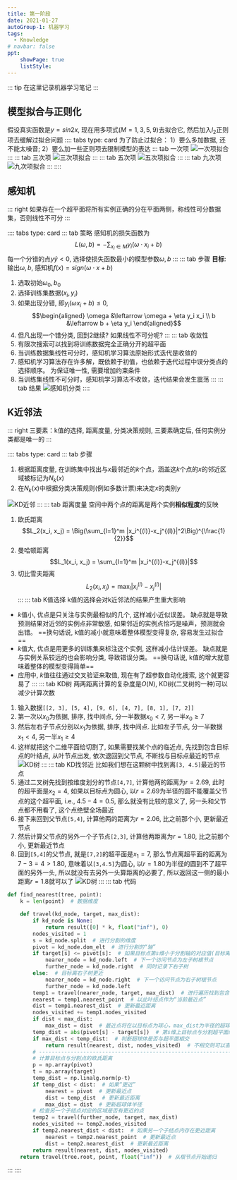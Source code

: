```yaml
---
title: 第一阶段
date: 2021-01-27
autoGroup-1: 机器学习
tags:
  - Knowledge
# navbar: false
ppt:
    showPage: true
    listStyle:
---
```


::: tip
在这里记录机器学习笔记
:::

<!-- more -->

## 模型拟合与正则化

假设真实函数是$y = sin 2 x$, 现在用多项式($M = 1,3,5,9$)去拟合它, 然后加入$l_2$正则项去缓解过拟合问题
:::: tabs type: card
为了防止过拟合： 1）要么多加数据, 还不能太噪音; 2）要么加一些正则项去限制模型的表达
::: tab 一次项
![一次项拟合](~@assets/ml_01_01.png#center)
:::
::: tab 三次项
![三次项拟合](~@assets/ml_01_02.png#center)
:::
::: tab 五次项
![五次项拟合](~@assets/ml_01_03.png#center)
:::
::: tab 九次项
![九次项拟合](~@assets/ml_01_04.png#center)
:::
::::

## 感知机

::: right
如果存在一个超平面将所有实例正确的分在平面两侧，称线性可分数据集，否则线性不可分
:::

:::: tabs type: card
::: tab 策略
感知机的损失函数为 
$$L(\omega, b) = -\sum_{x_i \in M} y_i (\omega\cdot x_i + b)$$
每一个分错的点$y\hat y < 0$, 选择使损失函数最小的模型参数$\omega, b$
:::
::: tab 步骤
__目标__: 输出$\omega, b$, 感知机$f(x) = sign(\omega \cdot x + b)$

1. 选取初始$\omega_0, b_0$
2. 选择训练集数据$(x_i, y_i)$
3. 如果出现分错, 即$y_i(\omega x_i + b) \leq 0$, 
    $$\begin{aligned}
        \omega &\leftarrow \omega + \eta y_i x_i \\
        b &\leftarrow b + \eta y_i
    \end{aligned}$$ 
4. 但凡出现一个错分类, 回到2继续? 如果线性不可分呢?
:::
::: tab 收敛性
1. 有限次搜索可以找到将训练数据完全正确分开的超平面
2. 当训练数据集线性可分时，感知机学习算法原始形式迭代是收敛的
3. 感知机学习算法存在许多解，既依赖于初值，也依赖于迭代过程中误分类点的选择顺序。 为保证唯一性, 需要增加约束条件
4. 当训练集线性不可分时，感知机学习算法不收敛，迭代结果会发生震荡
:::
::: tab 结果
![感知机分类](~@assets/ml_01_05.png#center)
::::

## K近邻法

::: right
三要素：k值的选择, 距离度量, 分类决策规则, 三要素确定后, 任何实例分类都是唯一的
:::

:::: tabs type: card
::: tab 步骤
1. 根据距离度量, 在训练集中找出与$x$最邻近的$k$个点，涵盖这$k$个点的$x$的邻近区域被标记为$N_k(x)$
2. 在$N_k(x)$中根据分类决策规则(例如多数计票)来决定$x$的类别$y$

![KD近邻](~@assets/ml_01_07.png#center)
:::
::: tab 距离度量
空间中两个点的距离是两个实例**相似程度**的反映
1. 欧氏距离
    $$L_2(x_i, x_j) = \Big(\sum_{l=1}^m |x_i^{(l)}-x_j^{(l)}|^2\Big)^{\frac{1}{2}}$$
2. 曼哈顿距离
    $$L_1(x_i, x_j) = \sum_{l=1}^m |x_i^{(l)}-x_j^{(l)}|$$
3. 切比雪夫距离
    $$L_2(x_i, x_j) = \max_l |x_i^{(l)}-x_j^{(l)}|$$
:::
::: tab K值选择
k值的选择会对k近邻法的结果产生重大影响
- $k$值小, 优点是只关注与实例最相似的几个, 这样减小近似误差。 缺点就是导致预测结果对近邻的实例点非常敏感, 如果邻近的实例点恰巧是噪声，预测就会出错。 ==换句话说, k值的减小就意味着整体模型变得复杂, 容易发生过拟合==
- $k$值大, 优点是用更多的训练集来标注这个实例, 这样减小估计误差。 缺点就是与实例关系较远的也会影响分类, 导致错误分类。 ==换句话说, k值的增大就意味着整体的模型变得简单==
- 应用中, $k$值往往通过交叉验证来取值, 现在有了超参数自动化搜索, 这个就更容易了
:::
::: tab KD树
两两距离计算的复杂度是$O(N)$, KD树(二叉树的一种)可以减少计算次数
1. 输入数据`[[2, 3], [5, 4], [9, 6], [4, 7], [8, 1], [7, 2]]`
2. 第一次以$x_0$为依据, 排序, 找中间点, 分一半数据$x_0 < 7$, 另一半$x_0 \geq 7$
3. 然后左右子节点分别以$x_1$为依据, 排序, 找中间点. 比如左子节点, 分一半数据$x_1 < 4$, 另一半$x_1 \geq 4$
4. 这样就把这个二维平面给切割了, 如果需要找某个点的临近点, 先找到包含目标点的叶结点, 从叶节点出发, 依次退回到父节点, 不断找与目标点最近的节点
![KD树](~@assets/ml_01_06.png#center)
:::
::: tab KD找邻近
比如我们想在这颗树中找到离`[3, 4.5]`最近的节点
1. 通过二叉树先找到按维度划分的节点`[4,7]`, 计算他两的距离为$r=2.69$, 此时的超平面是$x_2 = 4$, 如果以目标点为圆心, 以$r=2.69$为半径的圆不能覆盖父节点的这个超平面, i.e., $4.5-4=0.5$, 那么就没有比较的意义了, 另一头和父节点都不用看了, 这个点绝壁全场最近
2. 接下来回到父节点`[5,4]`, 计算他两的距离为$r=2.06$, 比之前那个小, 更新最近节点
3. 然后计算父节点的另外一个子节点`[2,3]`, 计算他两距离为$r=1.80$, 比之前那个小, 更新最近节点
4. 回到`[5,4]`的父节点, 就是`[7,2]`的超平面是$x_1=7$, 那么节点离超平面的距离为$7-3=4 > 1.80$, 意味着以`[3,4.5]`为圆心, 以$r=1.80$为半径的圆到不了超平面的另外一头, 所以就没有去另外一头算距离的必要了, 所以返回这一侧的最小距离$r=1.8$就可以了
![KD树](~@assets/ml_01_06.png#center)
:::
::: tab 代码
```python
def find_nearest(tree, point):
    k = len(point)  # 数据维度

    def travel(kd_node, target, max_dist):
        if kd_node is None:
            return result([0] * k, float("inf"), 0)
        nodes_visited = 1
        s = kd_node.split  # 进行分割的维度
        pivot = kd_node.dom_elt  # 进行分割的“轴”
        if target[s] <= pivot[s]:  # 如果目标点第s维小于分割轴的对应值(目标离左子树更近)
            nearer_node = kd_node.left  # 下一个访问节点为左子树根节点
            further_node = kd_node.right  # 同时记录下右子树
        else:  # 目标离右子树更近
            nearer_node = kd_node.right  # 下一个访问节点为右子树根节点
            further_node = kd_node.left
        temp1 = travel(nearer_node, target, max_dist)  # 进行遍历找到包含目标点的区域
        nearest = temp1.nearest_point  # 以此叶结点作为“当前最近点”
        dist = temp1.nearest_dist  # 更新最近距离
        nodes_visited += temp1.nodes_visited
        if dist < max_dist:
            max_dist = dist  # 最近点将在以目标点为球心，max_dist为半径的超球体内
        temp_dist = abs(pivot[s] - target[s])  # 第s维上目标点与分割超平面的距离
        if max_dist < temp_dist:  # 判断超球体是否与超平面相交
            return result(nearest, dist, nodes_visited)  # 不相交则可以直接返回，不用继续判断
        # ----------------------------------------------------------------------
        # 计算目标点与分割点的欧氏距离
        p = np.array(pivot)
        t = np.array(target)
        temp_dist = np.linalg.norm(p-t)
        if temp_dist < dist:  # 如果“更近”
            nearest = pivot  # 更新最近点
            dist = temp_dist  # 更新最近距离
            max_dist = dist  # 更新超球体半径
        # 检查另一个子结点对应的区域是否有更近的点
        temp2 = travel(further_node, target, max_dist)
        nodes_visited += temp2.nodes_visited
        if temp2.nearest_dist < dist:  # 如果另一个子结点内存在更近距离
            nearest = temp2.nearest_point  # 更新最近点
            dist = temp2.nearest_dist  # 更新最近距离
        return result(nearest, dist, nodes_visited)
    return travel(tree.root, point, float("inf"))  # 从根节点开始递归
```
:::
::::


